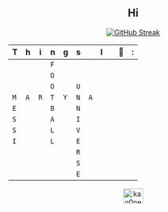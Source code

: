 <h2 align="center"> Hi </h2>
<div align="center">
  
<a href="https://git.io/streak-stats"><img src="https://github-readme-streak-stats.herokuapp.com?user=Kan0nek&theme=iceberg&card_width=456" alt="GitHub Streak" /></a>

|T|h|i|n|g|s||I||🤍|:|
| - | - | - | - | - | - | - | - | - | - | - |
| | | |`F`| | | | | | | |
| | | |`O`| | | | | | | |
| | | |`O`| |`U`| | | | | |
|`M`|`A`|`R`|`T`|`Y`|`N`|`A`| | | | |
|`E`| | |`B`| |`N`| | | | | |
|`S`| | |`A`| |`I`| | | | | |
|`S`| | |`L`| |`V`| | | | | |
|`I`| | |`L`| |`E`| | | | | |
| | | | | |`R`| || | | |
| | | | | |`S`| || | | |
| | | | | |`E`| || | | |

<a href="https://twitter.com/kan0nek" target="blank"><img align="center" src="https://raw.githubusercontent.com/rahuldkjain/github-profile-readme-generator/master/src/images/icons/Social/twitter.svg" alt="kan0nek" height="30" width="40" /></a>
</div>
